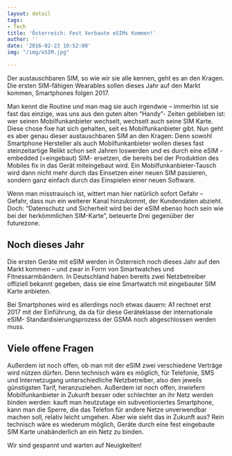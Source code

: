```yaml
---
layout: detail
tags:
- Tech 
title: 'Österreich: Fest Verbaute eSIMs Kommen!'
author: ''
date: '2016-02-23 10:52:00'
img: "/img/eSIM.jpg"

---
```

Der austauschbaren SIM, so wie wir sie alle kennen, geht es an den Kragen. Die ersten SIM-fähigen Wearables sollen dieses Jahr auf den Markt kommen, Smartphones folgen 2017.

Man kennt die Routine und man mag sie auch irgendwie – immerhin ist sie fast das einzige, was uns aus den guten alten “Handy”- Zeiten geblieben ist: wer seinen Mobilfunkanbieter wechselt, wechselt auch seine SIM Karte. Diese chose fixe hat sich gehalten, seit es Mobilfunkanbieter gibt. Nun geht es aber genau dieser austauschbaren SIM an den Kragen: Denn sowohl Smartphone Hersteller als auch Mobilfunkanbieter wollen dieses fast steinzeitartige Relikt schon seit Jahren loswerden und es durch eine eSIM -embedded (=eingebaut) SIM- ersetzen, die bereits bei der Produktion des Mobiles fix in das Gerät miteingebaut wird. Ein Mobilfunkanbieter-Tausch wird dann nicht mehr durch das Einsetzen einer neuen SIM passieren, sondern ganz einfach durch das Einspielen einer neuen Software.

Wenn man misstrauisch ist, wittert man hier natürlich sofort Gefahr – Gefahr, dass nun ein weiterer Kanal hinzukommt, der Kundendaten abzieht. Doch: “Datenschutz und Sicherheit wird bei der eSIM ebenso hoch sein wie bei der herkömmlichen SIM-Karte”, beteuerte Drei gegenüber der futurezone.

## Noch dieses Jahr

Die ersten Geräte mit eSIM werden in Österreich noch dieses Jahr auf den Markt kommen – und zwar in Form von Smartwatches und Fitnessarmbändern. In Deutschland haben bereits zwei Netzbetreiber offiziell bekannt gegeben, dass sie eine Smartwatch mit eingebauter SIM Karte anbieten.

Bei Smartphones wird es allerdings noch etwas dauern: A1 rechnet erst 2017 mit der Einführung, da da für diese Geräteklasse der internationale eSIM- Standardisierungsprozess der GSMA noch abgeschlossen werden muss.

## Viele offene Fragen

Außerdem ist noch offen, ob man mit der eSIM zwei verschiedene Verträge wird nützen dürfen. Denn technisch wäre es möglich, für Telefonie, SMS und Internetzugang unterschiedliche Netzbetreiber, also den jeweils günstigsten Tarif, heranzuziehen. Außerdem ist noch offen, inwiefern Mobilfunkanbieter in Zukunft besser oder schlechter an ihr Netz werden binden werden: kauft man heutzutage ein subventioniertes Smartphone, kann man die Sperre, die das Telefon für andere Netze unverwendbar machen soll, relativ leicht umgehen. Aber wie sieht das in Zukunft aus? Rein technisch wäre es wiederum möglich, Geräte durch eine fest eingebaute SIM Karte unabänderlich an ein Netz zu binden.

Wir sind gespannt und warten auf Neuigkeiten!